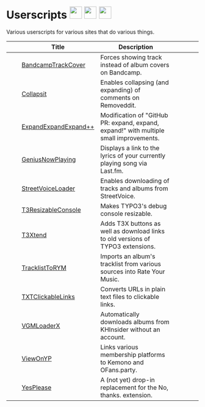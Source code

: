 # Userscripts [<img width="32px" height="32px" src="https://raw.githubusercontent.com/TheLastZombie/userscripts/master/assets/github.svg">](https://thelastzombie.github.io/userscripts/) [<img width="32px" height="32px" src="https://raw.githubusercontent.com/TheLastZombie/userscripts/master/assets/greasyfork.png">](https://greasyfork.org/users/216460) [<img width="32px" height="32px" src="https://raw.githubusercontent.com/TheLastZombie/userscripts/master/assets/openuserjs.ico">](https://openuserjs.org/users/TheLastZombie)

Various userscripts for various sites that do various things.

|                                                                                                                                          | Title                                                                                                             | Description                                                                            |                                                                                                                                                                                                                               |                                                                                                                                                                                                                               |
| ---------------------------------------------------------------------------------------------------------------------------------------- | ----------------------------------------------------------------------------------------------------------------- | -------------------------------------------------------------------------------------- | ----------------------------------------------------------------------------------------------------------------------------------------------------------------------------------------------------------------------------- | ----------------------------------------------------------------------------------------------------------------------------------------------------------------------------------------------------------------------------- |
| <img width="16px" height="16px" src="https://raw.githubusercontent.com/TheLastZombie/userscripts/master/icons/BandcampTrackCover.png">   | [BandcampTrackCover](https://raw.github.com/TheLastZombie/userscripts/master/user/BandcampTrackCover.user.js)     | Forces showing track instead of album covers on Bandcamp.                              | [<img width="16px" height="16px" src="https://raw.githubusercontent.com/TheLastZombie/userscripts/master/assets/screenshot.svg">](https://github.com/TheLastZombie/userscripts/blob/master/previews/BandcampTrackCover.png)   | [<img width="16px" height="16px" src="https://raw.githubusercontent.com/TheLastZombie/userscripts/master/assets/changelog.svg">](https://github.com/TheLastZombie/userscripts/blob/master/changelogs/BandcampTrackCover.md)   |
| <img width="16px" height="16px" src="https://raw.githubusercontent.com/TheLastZombie/userscripts/master/icons/Collapsit.ico">            | [Collapsit](https://raw.github.com/TheLastZombie/userscripts/master/user/Collapsit.user.js)                       | Enables collapsing (and expanding) of comments on Removeddit.                          | [<img width="16px" height="16px" src="https://raw.githubusercontent.com/TheLastZombie/userscripts/master/assets/screenshot.svg">](https://github.com/TheLastZombie/userscripts/blob/master/previews/Collapsit.png)            | [<img width="16px" height="16px" src="https://raw.githubusercontent.com/TheLastZombie/userscripts/master/assets/changelog.svg">](https://github.com/TheLastZombie/userscripts/blob/master/changelogs/Collapsit.md)            |
| <img width="16px" height="16px" src="https://raw.githubusercontent.com/TheLastZombie/userscripts/master/icons/ExpandExpandExpand++.png"> | [ExpandExpandExpand++](https://raw.github.com/TheLastZombie/userscripts/master/user/ExpandExpandExpand++.user.js) | Modification of "GitHub PR: expand, expand, expand!" with multiple small improvements. | [<img width="16px" height="16px" src="https://raw.githubusercontent.com/TheLastZombie/userscripts/master/assets/screenshot.svg">](https://github.com/TheLastZombie/userscripts/blob/master/previews/ExpandExpandExpand++.gif) | [<img width="16px" height="16px" src="https://raw.githubusercontent.com/TheLastZombie/userscripts/master/assets/changelog.svg">](https://github.com/TheLastZombie/userscripts/blob/master/changelogs/ExpandExpandExpand++.md) |
| <img width="16px" height="16px" src="https://raw.githubusercontent.com/TheLastZombie/userscripts/master/icons/GeniusNowPlaying.ico">     | [GeniusNowPlaying](https://raw.github.com/TheLastZombie/userscripts/master/user/GeniusNowPlaying.user.js)         | Displays a link to the lyrics of your currently playing song via Last.fm.              | [<img width="16px" height="16px" src="https://raw.githubusercontent.com/TheLastZombie/userscripts/master/assets/screenshot.svg">](https://github.com/TheLastZombie/userscripts/blob/master/previews/GeniusNowPlaying.png)     | [<img width="16px" height="16px" src="https://raw.githubusercontent.com/TheLastZombie/userscripts/master/assets/changelog.svg">](https://github.com/TheLastZombie/userscripts/blob/master/changelogs/GeniusNowPlaying.md)     |
| <img width="16px" height="16px" src="https://raw.githubusercontent.com/TheLastZombie/userscripts/master/icons/StreetVoiceLoader.ico">    | [StreetVoiceLoader](https://raw.github.com/TheLastZombie/userscripts/master/user/StreetVoiceLoader.user.js)       | Enables downloading of tracks and albums from StreetVoice.                             | [<img width="16px" height="16px" src="https://raw.githubusercontent.com/TheLastZombie/userscripts/master/assets/screenshot.svg">](https://github.com/TheLastZombie/userscripts/blob/master/previews/StreetVoiceLoader.png)    | [<img width="16px" height="16px" src="https://raw.githubusercontent.com/TheLastZombie/userscripts/master/assets/changelog.svg">](https://github.com/TheLastZombie/userscripts/blob/master/changelogs/StreetVoiceLoader.md)    |
| <img width="16px" height="16px" src="https://raw.githubusercontent.com/TheLastZombie/userscripts/master/icons/T3ResizableConsole.png">   | [T3ResizableConsole](https://raw.github.com/TheLastZombie/userscripts/master/user/T3ResizableConsole.user.js)     | Makes TYPO3's debug console resizable.                                                 | [<img width="16px" height="16px" src="https://raw.githubusercontent.com/TheLastZombie/userscripts/master/assets/screenshot.svg">](https://github.com/TheLastZombie/userscripts/blob/master/previews/T3ResizableConsole.png)   | [<img width="16px" height="16px" src="https://raw.githubusercontent.com/TheLastZombie/userscripts/master/assets/changelog.svg">](https://github.com/TheLastZombie/userscripts/blob/master/changelogs/T3ResizableConsole.md)   |
| <img width="16px" height="16px" src="https://raw.githubusercontent.com/TheLastZombie/userscripts/master/icons/T3Xtend.ico">              | [T3Xtend](https://raw.github.com/TheLastZombie/userscripts/master/user/T3Xtend.user.js)                           | Adds T3X buttons as well as download links to old versions of TYPO3 extensions.        | [<img width="16px" height="16px" src="https://raw.githubusercontent.com/TheLastZombie/userscripts/master/assets/screenshot.svg">](https://github.com/TheLastZombie/userscripts/blob/master/previews/T3Xtend.png)              | [<img width="16px" height="16px" src="https://raw.githubusercontent.com/TheLastZombie/userscripts/master/assets/changelog.svg">](https://github.com/TheLastZombie/userscripts/blob/master/changelogs/T3Xtend.md)              |
| <img width="16px" height="16px" src="https://raw.githubusercontent.com/TheLastZombie/userscripts/master/icons/TracklistToRYM.png">       | [TracklistToRYM](https://raw.github.com/TheLastZombie/userscripts/master/user/TracklistToRYM.user.js)             | Imports an album's tracklist from various sources into Rate Your Music.                | [<img width="16px" height="16px" src="https://raw.githubusercontent.com/TheLastZombie/userscripts/master/assets/screenshot.svg">](https://github.com/TheLastZombie/userscripts/blob/master/previews/TracklistToRYM.gif)       | [<img width="16px" height="16px" src="https://raw.githubusercontent.com/TheLastZombie/userscripts/master/assets/changelog.svg">](https://github.com/TheLastZombie/userscripts/blob/master/changelogs/TracklistToRYM.md)       |
| <img width="16px" height="16px" src="https://raw.githubusercontent.com/TheLastZombie/userscripts/master/icons/TXTClickableLinks.png">    | [TXTClickableLinks](https://raw.github.com/TheLastZombie/userscripts/master/user/TXTClickableLinks.user.js)       | Converts URLs in plain text files to clickable links.                                  | [<img width="16px" height="16px" src="https://raw.githubusercontent.com/TheLastZombie/userscripts/master/assets/screenshot.svg">](https://github.com/TheLastZombie/userscripts/blob/master/previews/TXTClickableLinks.gif)    | [<img width="16px" height="16px" src="https://raw.githubusercontent.com/TheLastZombie/userscripts/master/assets/changelog.svg">](https://github.com/TheLastZombie/userscripts/blob/master/changelogs/TXTClickableLinks.md)    |
| <img width="16px" height="16px" src="https://raw.githubusercontent.com/TheLastZombie/userscripts/master/icons/VGMLoaderX.ico">           | [VGMLoaderX](https://raw.github.com/TheLastZombie/userscripts/master/user/VGMLoaderX.user.js)                     | Automatically downloads albums from KHInsider without an account.                      | [<img width="16px" height="16px" src="https://raw.githubusercontent.com/TheLastZombie/userscripts/master/assets/screenshot.svg">](https://github.com/TheLastZombie/userscripts/blob/master/previews/VGMLoaderX.gif)           | [<img width="16px" height="16px" src="https://raw.githubusercontent.com/TheLastZombie/userscripts/master/assets/changelog.svg">](https://github.com/TheLastZombie/userscripts/blob/master/changelogs/VGMLoaderX.md)           |
| <img width="16px" height="16px" src="https://raw.githubusercontent.com/TheLastZombie/userscripts/master/icons/ViewOnYP.ico">             | [ViewOnYP](https://raw.github.com/TheLastZombie/userscripts/master/user/ViewOnYP.user.js)                         | Links various membership platforms to Kemono and OFans.party.                          | [<img width="16px" height="16px" src="https://raw.githubusercontent.com/TheLastZombie/userscripts/master/assets/screenshot.svg">](https://github.com/TheLastZombie/userscripts/blob/master/previews/ViewOnYP.gif)             | [<img width="16px" height="16px" src="https://raw.githubusercontent.com/TheLastZombie/userscripts/master/assets/changelog.svg">](https://github.com/TheLastZombie/userscripts/blob/master/changelogs/ViewOnYP.md)             |
| <img width="16px" height="16px" src="https://raw.githubusercontent.com/TheLastZombie/userscripts/master/icons/YesPlease.png">            | [YesPlease](https://raw.github.com/TheLastZombie/userscripts/master/user/YesPlease.user.js)                       | A (not yet) drop-in replacement for the No, thanks. extension.                         | [<img width="16px" height="16px" src="https://raw.githubusercontent.com/TheLastZombie/userscripts/master/assets/screenshot.svg">](https://github.com/TheLastZombie/userscripts/blob/master/previews/YesPlease.png)            | [<img width="16px" height="16px" src="https://raw.githubusercontent.com/TheLastZombie/userscripts/master/assets/changelog.svg">](https://github.com/TheLastZombie/userscripts/blob/master/changelogs/YesPlease.md)            |
